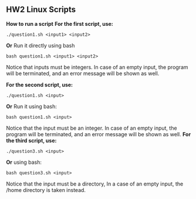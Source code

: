 ## **HW2 Linux Scripts**

**How to run a script**
**For the first script, use:**

    ./question1.sh <input1> <input2>
**Or**
Run it directly using bash

    bash question1.sh <input1> <input2>
 Notice that inputs must be integers.
In case of an empty input, the program will be terminated, and an error message will be shown as well.

**For the second script, use:**

    ./question1.sh <input>
  **Or**
  Run it using bash:
  

    bash question1.sh <input>
  Notice that the input must be an integer.
  In case of an empty input, the program will be terminated, and an error message will be shown as well.
**For the third script, use:**

    ./question3.sh <input>
  **Or**
  using bash:
  

    bash question3.sh <input>
   Notice that the input must be a directory,
   In a case of an empty input, the /home directory is taken instead.

